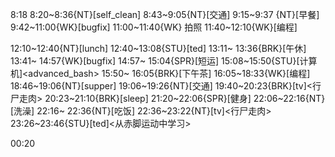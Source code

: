 
8:18
8:20~8:36{NT}[self_clean]
8:43~9:05{NT}[交通]
9:15~9:37 {NT}[早餐]
9:42~11:00{WK}[bugfix]<WA>
11:00~11:40{WK} 拍照
11:40~12:10{WK}[编程]<WA>

12:10~12:40{NT}[lunch]
12:40~13:08{STU}[ted]
13:11~ 13:36{BRK}[午休]
13:41~ 14:57{WK}[bugfix]<WA>
14:57~ 15:04{SPR}[短运]
15:08~15:50{STU}[计算机]<advanced_bash>
15:50~ 16:05{BRK}[下午茶]
16:05~18:33{WK}[编程]<life-time-tracker>
18:46~19:06{NT}[supper]
19:06~19:26{NT}[交通]
19:40~20:23{BRK}[tv]<行尸走肉>
20:23~21:10{BRK}[sleep]
21:20~22:06{SPR}[健身]
22:06~22:16{NT}[洗澡]
22:16~ 22:36{NT}[吃饭]
22:36~23:22{NT}[tv]<行尸走肉>
23:26~23:46{STU}[ted]<从赤脚运动中学习>

00:20



